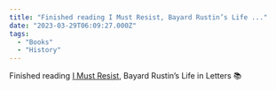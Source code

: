```yaml
---
title: "Finished reading I Must Resist, Bayard Rustin’s Life ..."
date: "2023-03-29T06:09:27.000Z"
tags: 
  - "Books"
  - "History"
---
```


Finished reading [I Must Resist](https://bookshop.org/a/21729/9780872865785), Bayard Rustin’s Life in Letters 📚
